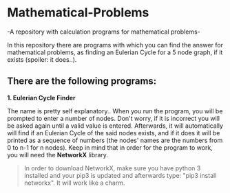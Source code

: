 # Mathematical-Problems
-A repository with calculation programs for mathematical problems-

In this repository there are programs with which you can find the answer for mathematical problems, as finding an Eulerian Cycle for a 5 node graph, if it exists (spoiler: it does..).

## There are the following programs:
**1. Eulerian Cycle Finder**

The name is pretty self explanatory.. When you run the program, you will be prompted to enter a number of nodes. Don't worry, if it is incorrect you will be asked again until a valid value is entered. Afterwards, it will automatically will find if an Eulerian Cycle of the said nodes exists, and if it does it will be printed as a sequence of numbers (the nodes' names are the numbers from 0 to n-1 for n nodes). Keep in mind that in order for the program to work, you will need the **NetworkX** library.

>In order to download NetworkX, make sure you have python 3 installed and your pip3 is updated and afterwards type:
>"pip3 install networkx". It will work like a charm.
